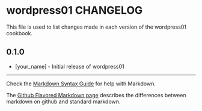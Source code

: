 wordpress01 CHANGELOG
=====================

This file is used to list changes made in each version of the wordpress01 cookbook.

0.1.0
-----
- [your_name] - Initial release of wordpress01

- - -
Check the [Markdown Syntax Guide](http://daringfireball.net/projects/markdown/syntax) for help with Markdown.

The [Github Flavored Markdown page](http://github.github.com/github-flavored-markdown/) describes the differences between markdown on github and standard markdown.

